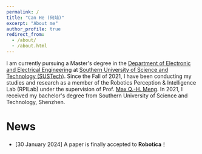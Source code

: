 ```yaml
---
permalink: /
title: "Can He (何灿)"
excerpt: "About me"
author_profile: true
redirect_from: 
  - /about/
  - /about.html
---
```





I am currently pursuing a Master's degree in the [Department of Electronic and Electrical Engineering](https://eee.sustech.edu.cn/?lang=en) at [Southern University of Science and Technology (SUSTech)](https://sustech.edu.cn/en/). Since the Fall of 2021, I have been conducting my studies and research as a member of the Robotics Perception & Intelligence Lab (RPILab) under the supervision of Prof. [Max Q.-H. Meng](https://scholar.google.com/citations?user=DxDCU7AAAAAJ&hl=en&oi=ao). In 2021, I received my bachelor's degree from Southern University of Science and Technology, Shenzhen. 

<!-- My current research focus on the collaboration of multiple robotic manipulators, deep learning, and robotics manipulation, particularly in deformable objects. My ultimate goal is to enable robots to actively participate in human daily life and provide convenient services to humans. -->


News
======
* [30 January 2024] A paper is finally accepted to **Robotica**！
